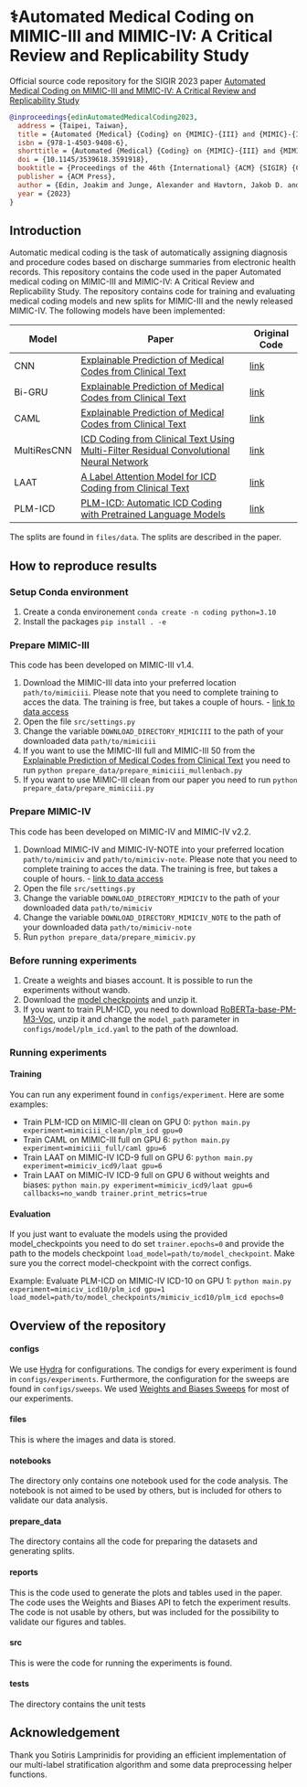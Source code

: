 # ⚕️Automated Medical Coding on MIMIC-III and MIMIC-IV: A Critical Review and Replicability Study

Official source code repository for the SIGIR 2023 paper [Automated Medical Coding on MIMIC-III and MIMIC-IV: A Critical Review and Replicability Study](https://arxiv.org/abs/2304.10909)


```bibtex
@inproceedings{edinAutomatedMedicalCoding2023,
  address = {Taipei, Taiwan},
  title = {Automated {Medical} {Coding} on {MIMIC}-{III} and {MIMIC}-{IV}: {A} {Critical} {Review} and {Replicability} {Study}},
  isbn = {978-1-4503-9408-6},
  shorttitle = {Automated {Medical} {Coding} on {MIMIC}-{III} and {MIMIC}-{IV}},
  doi = {10.1145/3539618.3591918},
  booktitle = {Proceedings of the 46th {International} {ACM} {SIGIR} {Conference} on {Research} and {Development} in {Information} {Retrieval}},
  publisher = {ACM Press},
  author = {Edin, Joakim and Junge, Alexander and Havtorn, Jakob D. and Borgholt, Lasse and Maistro, Maria and Ruotsalo, Tuukka and Maaløe, Lars},
  year = {2023}
}
```



## Introduction 
Automatic medical coding is the task of automatically assigning diagnosis and procedure codes based on discharge summaries from electronic health records. This repository contains the code used in the paper Automated medical coding on MIMIC-III and MIMIC-IV: A Critical Review and Replicability Study. The repository contains code for training and evaluating medical coding models and new splits for MIMIC-III and the newly released MIMIC-IV. The following models have been implemented:

| Model | Paper | Original Code |
| ----- | ----- | ------------- |
| CNN   |[Explainable Prediction of Medical Codes from Clinical Text](https://aclanthology.org/N18-1100/) | [link](https://github.com/jamesmullenbach/caml-mimic) | 
| Bi-GRU|[Explainable Prediction of Medical Codes from Clinical Text](https://aclanthology.org/N18-1100/) | [link](https://github.com/jamesmullenbach/caml-mimic) | 
|CAML   |[Explainable Prediction of Medical Codes from Clinical Text](https://aclanthology.org/N18-1100/) | [link](https://github.com/jamesmullenbach/caml-mimic) | 
| MultiResCNN | [ICD Coding from Clinical Text Using Multi-Filter Residual Convolutional Neural Network](https://arxiv.org/pdf/1912.00862.pdf) | [link](https://github.com/foxlf823/Multi-Filter-Residual-Convolutional-Neural-Network) |
| LAAT | [A Label Attention Model for ICD Coding from Clinical Text](https://arxiv.org/abs/2007.06351) | [link](https://github.com/aehrc/LAAT) |
| PLM-ICD | [PLM-ICD: Automatic ICD Coding with Pretrained Language Models](https://aclanthology.org/2022.clinicalnlp-1.2/) | [link](https://github.com/MiuLab/PLM-ICD) |

The splits are found in `files/data`. The splits are described in the paper.

## How to reproduce results
### Setup Conda environment
1. Create a conda environement `conda create -n coding python=3.10`
2. Install the packages `pip install . -e`

### Prepare MIMIC-III
This code has been developed on MIMIC-III v1.4. 
1. Download the MIMIC-III data into your preferred location `path/to/mimiciii`. Please note that you need to complete training to acces the data. The training is free, but takes a couple of hours.  - [link to data access](https://physionet.org/content/mimiciii/1.4/)
2. Open the file `src/settings.py`
3. Change the variable `DOWNLOAD_DIRECTORY_MIMICIII` to the path of your downloaded data `path/to/mimiciii`
4. If you want to use the MIMIC-III full and MIMIC-III 50 from the [Explainable Prediction of Medical Codes from Clinical Text](https://aclanthology.org/N18-1100/) you need to run `python prepare_data/prepare_mimiciii_mullenbach.py`
5. If you want to use MIMIC-III clean from our paper you need to run `python prepare_data/prepare_mimiciii.py`

### Prepare MIMIC-IV
This code has been developed on MIMIC-IV and MIMIC-IV v2.2. 
1. Download MIMIC-IV and MIMIC-IV-NOTE into your preferred location `path/to/mimiciv` and `path/to/mimiciv-note`. Please note that you need to complete training to acces the data. The training is free, but takes a couple of hours.  - [link to data access](https://physionet.org/content/mimiciii/1.4/)
2. Open the file `src/settings.py`
3. Change the variable `DOWNLOAD_DIRECTORY_MIMICIV` to the path of your downloaded data `path/to/mimiciv`
4. Change the variable `DOWNLOAD_DIRECTORY_MIMICIV_NOTE` to the path of your downloaded data `path/to/mimiciv-note`
5. Run `python prepare_data/prepare_mimiciv.py`

### Before running experiments
1. Create a weights and biases account. It is possible to run the experiments without wandb.
2. Download the [model checkpoints](https://drive.google.com/file/d/1hYeJhztAd-JbhqHojY7ZpLtkBcthD8AK/view?usp=share_link) and unzip it.
3. If you want to train PLM-ICD, you need to download [RoBERTa-base-PM-M3-Voc](https://dl.fbaipublicfiles.com/biolm/RoBERTa-base-PM-M3-Voc-hf.tar.gz), unzip it and change the `model_path` parameter in `configs/model/plm_icd.yaml` to the path of the download.

### Running experiments
#### Training
You can run any experiment found in `configs/experiment`. Here are some examples:
   * Train PLM-ICD on MIMIC-III clean on GPU 0: `python main.py experiment=mimiciii_clean/plm_icd gpu=0`
   * Train CAML on MIMIC-III full on GPU 6: `python main.py experiment=mimiciii_full/caml gpu=6`
   * Train LAAT on MIMIC-IV ICD-9 full on GPU 6: `python main.py experiment=mimiciv_icd9/laat gpu=6`
   * Train LAAT on MIMIC-IV ICD-9 full on GPU 6 without weights and biases: `python main.py experiment=mimiciv_icd9/laat gpu=6 callbacks=no_wandb trainer.print_metrics=true`
   
#### Evaluation
If you just want to evaluate the models using the provided model_checkpoints you need to do set `trainer.epochs=0` and provide the path to the models checkpoint `load_model=path/to/model_checkpoint`. Make sure you the correct model-checkpoint with the correct configs.

Example:
Evaluate PLM-ICD on MIMIC-IV ICD-10 on GPU 1: `python main.py experiment=mimiciv_icd10/plm_icd gpu=1 load_model=path/to/model_checkpoints/mimiciv_icd10/plm_icd epochs=0`

## Overview of the repository
#### configs
We use [Hydra](https://hydra.cc/docs/intro/) for configurations. The condigs for every experiment is found in `configs/experiments`. Furthermore, the configuration for the sweeps are found in `configs/sweeps`. We used [Weights and Biases Sweeps](https://docs.wandb.ai/guides/sweeps) for most of our experiments.

#### files
This is where the images and data is stored.

#### notebooks
The directory only contains one notebook used for the code analysis. The notebook is not aimed to be used by others, but is included for others to validate our data analysis.

#### prepare_data
The directory contains all the code for preparing the datasets and generating splits.

#### reports
This is the code used to generate the plots and tables used in the paper. The code uses the Weights and Biases API to fetch the experiment results. The code is not usable by others, but was included for the possibility to validate our figures and tables.

#### src
This is were the code for running the experiments is found.

#### tests
The directory contains the unit tests

## Acknowledgement
Thank you Sotiris Lamprinidis for providing an efficient implementation of our multi-label stratification algorithm and some data preprocessing helper functions.

